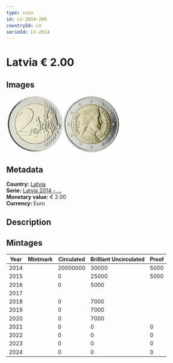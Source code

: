 ```yaml
---
type: coin
id: LV-2014-200
countryId: LV
serieId: LV-2014
---
```


# Latvia € 2.00

## Images

<img src="../../../Images/common-2007-200.webp" height="150" alt="Front image"><img src="Images/latvia-2014-200.webp" height="150" alt="Back image">

## Metadata

**Country:** [Latvia](../index.md)\
**Serie:** [Latvia 2014 - ...](index.md)\
**Monetary value:** € 2.00\
**Currency:** Euro

## Description

## Mintages

| Year | Mintmark | Circulated | Brilliant Uncirculated | Proof |
| ---- | -------- | ---------- | ---------------------- | ----- |
| 2014 |          | 20000000   | 30000                  | 5000  |
| 2015 |          | 0          | 25000                  | 5000  |
| 2016 |          | 0          | 5000                   |       |
| 2017 |          |            |                        |       |
| 2018 |          | 0          | 7000                   |       |
| 2019 |          | 0          | 7000                   |       |
| 2020 |          | 0          | 7000                   |       |
| 2021 |          | 0          | 0                      | 0     |
| 2022 |          | 0          | 0                      | 0     |
| 2023 |          | 0          | 0                      | 0     |
| 2024 |          | 0          | 0                      | 0     |
